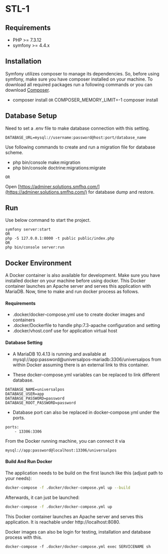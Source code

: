 # STL-1

## Requirements
- PHP >= 7.3.12
- symfony >= 4.4.x

## Installation 
Symfony utilizes composer to manage its dependencies. So, before using symfony, make sure you have composer installed on your machine. To download all required packages run a following commands or you can download [Composer](https://getcomposer.org/doc/00-intro.md).
- composer install `OR` COMPOSER_MEMORY_LIMIT=-1 composer install

## Database Setup
Need to set a .env file to make database connection with this setting.
```
DATABASE_URL=mysql://username:password@host:port/database_name
```

Use following commands to create and run a migration file for database scheme.
- php bin/console make:migration
- php bin/console doctrine:migrations:migrate 

`OR`

Open [https://adminer.solutions.smfhq.com/](https://adminer.solutions.smfhq.com/) for database dump and restore.

## Run
Use below command to start the project.
```
symfony server:start 
OR 
php -S 127.0.0.1:8000 -t public public/index.php
OR
php bin/console server:run
```

## Docker Environment
A Docker container is also available for development. Make sure you have installed docker on your machine before using docker. This Docker container launches an Apache server and serves this application with MariaDB. Now, time to make and run docker process as follows.

#### Requirements
- .docker/docker-compose.yml use to create docker images and containers
- .docker/Dockerfile to handle php:7.3-apache configuration and setting
- .docker/vhost.conf use for application virtual host

#### Database Setting
- A MariaDB 10.4.13 is running and available at mysql://app:password@universalpos-mariadb:3306/universalpos from within Docker assuming there is an external link to this container.

- These docker-compose.yml variables can be replaced to link different database.
```
DATABASE_NAME=universalpos
DATABASE_USER=app
DATABASE_PASSWORD=password
DATABASE_ROOT_PASSWORD=password
```
- Database port can also be replaced in docker-compose.yml under the ports.
```
ports:
    - 13306:3306
```
From the Docker running machine, you can connect it via 
```
mysql://app:password@localhost:13306/universalpos
```

#### Build And Run Docker
The application needs to be build on the first launch like this (adjust path to your needs):
```bash
docker-compose -f .docker/docker-compose.yml up --build
```
Afterwards, it can just be launched:
```bash
docker-compose -f .docker/docker-compose.yml up
```
This Docker container launches an Apache server and serves this application. It is reachable under http://localhost:8080.

Docker images can also be login for testing, installation and database process with this.
```
docker-compose -f .docker/docker-compose.yml exec SERVICENAME sh
```

